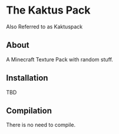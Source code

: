 # The Kaktus Pack
Also Referred to as Kaktuspack
## About
A Minecraft Texture Pack with random stuff.
## Installation
TBD
## Compilation
There is no need to compile.
